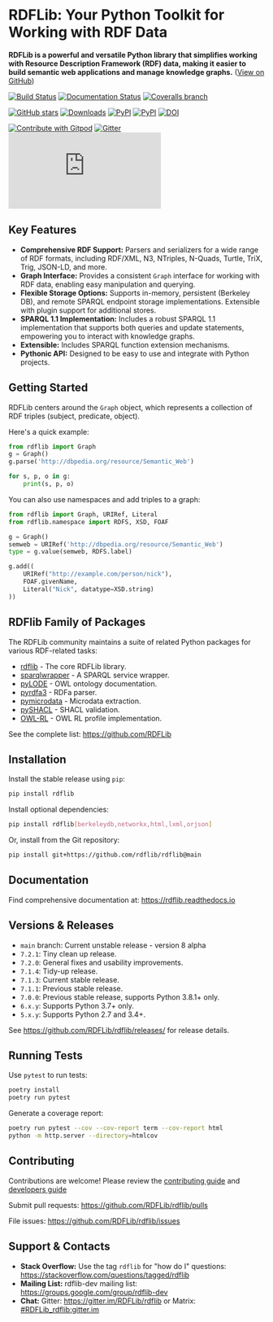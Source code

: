 # RDFLib: Your Python Toolkit for Working with RDF Data

**RDFLib is a powerful and versatile Python library that simplifies working with Resource Description Framework (RDF) data, making it easier to build semantic web applications and manage knowledge graphs.**  ([View on GitHub](https://github.com/RDFLib/rdflib))

[![Build Status](https://github.com/RDFLib/rdflib/actions/workflows/validate.yaml/badge.svg?branch=main)](https://github.com/RDFLib/rdflib/actions?query=branch%3Amain)
[![Documentation Status](https://readthedocs.org/projects/rdflib/badge/?version=latest)](https://rdflib.readthedocs.io/en/latest/?badge=latest)
[![Coveralls branch](https://img.shields.io/coveralls/RDFLib/rdflib/main.svg)](https://coveralls.io/r/RDFLib/rdflib?branch=main)

[![GitHub stars](https://img.shields.io/github/stars/RDFLib/rdflib.svg)](https://github.com/RDFLib/rdflib/stargazers)
[![Downloads](https://pepy.tech/badge/rdflib/week)](https://pepy.tech/project/rdflib)
[![PyPI](https://img.shields.io/pypi/v/rdflib.svg)](https://pypi.python.org/pypi/rdflib)
[![PyPI](https://img.shields.io/pypi/pyversions/rdflib.svg)](https://pypi.python.org/pypi/rdflib)
[![DOI](https://zenodo.org/badge/DOI/10.5281/zenodo.6845245.svg)](https://doi.org/10.5281/zenodo.6845245)

[![Contribute with Gitpod](https://img.shields.io/badge/Contribute%20with-Gitpod-908a85?logo=gitpod)](https://gitpod.io/#https://github.com/RDFLib/rdflib)
[![Gitter](https://badges.gitter.im/RDFLib/rdflib.svg)](https://gitter.im/RDFLib/rdflib?utm_source=badge&utm_medium=badge&utm_campaign=pr-badge)
[![Matrix](https://img.shields.io/matrix/rdflib:matrix.org?label=matrix.org%20chat)](https://matrix.to/#/#RDFLib_rdflib:gitter.im)

## Key Features

*   **Comprehensive RDF Support:** Parsers and serializers for a wide range of RDF formats, including RDF/XML, N3, NTriples, N-Quads, Turtle, TriX, Trig, JSON-LD, and more.
*   **Graph Interface:**  Provides a consistent `Graph` interface for working with RDF data, enabling easy manipulation and querying.
*   **Flexible Storage Options:** Supports in-memory, persistent (Berkeley DB), and remote SPARQL endpoint storage implementations.  Extensible with plugin support for additional stores.
*   **SPARQL 1.1 Implementation:**  Includes a robust SPARQL 1.1 implementation that supports both queries and update statements, empowering you to interact with knowledge graphs.
*   **Extensible:** Includes SPARQL function extension mechanisms.
*   **Pythonic API:** Designed to be easy to use and integrate with Python projects.

## Getting Started

RDFLib centers around the `Graph` object, which represents a collection of RDF triples (subject, predicate, object).

Here's a quick example:

```python
from rdflib import Graph
g = Graph()
g.parse('http://dbpedia.org/resource/Semantic_Web')

for s, p, o in g:
    print(s, p, o)
```

You can also use namespaces and add triples to a graph:

```python
from rdflib import Graph, URIRef, Literal
from rdflib.namespace import RDFS, XSD, FOAF

g = Graph()
semweb = URIRef('http://dbpedia.org/resource/Semantic_Web')
type = g.value(semweb, RDFS.label)

g.add((
    URIRef("http://example.com/person/nick"),
    FOAF.givenName,
    Literal("Nick", datatype=XSD.string)
))
```

## RDFlib Family of Packages

The RDFLib community maintains a suite of related Python packages for various RDF-related tasks:

*   [rdflib](https://github.com/RDFLib/rdflib) - The core RDFLib library.
*   [sparqlwrapper](https://github.com/RDFLib/sparqlwrapper) - A SPARQL service wrapper.
*   [pyLODE](https://github.com/RDFLib/pyLODE) - OWL ontology documentation.
*   [pyrdfa3](https://github.com/RDFLib/pyrdfa3) - RDFa parser.
*   [pymicrodata](https://github.com/RDFLib/pymicrodata) - Microdata extraction.
*   [pySHACL](https://github.com/RDFLib/pySHACL) - SHACL validation.
*   [OWL-RL](https://github.com/RDFLib/OWL-RL) - OWL RL profile implementation.

See the complete list: <https://github.com/RDFLib>

## Installation

Install the stable release using `pip`:

```bash
pip install rdflib
```

Install optional dependencies:

```bash
pip install rdflib[berkeleydb,networkx,html,lxml,orjson]
```

Or, install from the Git repository:

```bash
pip install git+https://github.com/rdflib/rdflib@main
```

## Documentation

Find comprehensive documentation at: <https://rdflib.readthedocs.io>

## Versions & Releases

* `main` branch: Current unstable release - version 8 alpha
* `7.2.1`:  Tiny clean up release.
* `7.2.0`:  General fixes and usability improvements.
* `7.1.4`: Tidy-up release.
* `7.1.3`: Current stable release.
* `7.1.1`: Previous stable release.
* `7.0.0`: Previous stable release, supports Python 3.8.1+ only.
* `6.x.y`: Supports Python 3.7+ only.
* `5.x.y`: Supports Python 2.7 and 3.4+.

See <https://github.com/RDFLib/rdflib/releases/> for release details.

## Running Tests

Use `pytest` to run tests:

```bash
poetry install
poetry run pytest
```

Generate a coverage report:

```bash
poetry run pytest --cov --cov-report term --cov-report html
python -m http.server --directory=htmlcov
```

## Contributing

Contributions are welcome!  Please review the [contributing guide](https://rdflib.readthedocs.io/en/latest/CONTRIBUTING/) and [developers guide](https://rdflib.readthedocs.io/en/latest/developers/)

Submit pull requests: <https://github.com/RDFLib/rdflib/pulls>

File issues: <https://github.com/RDFLib/rdflib/issues>

## Support & Contacts

*   **Stack Overflow:** Use the tag `rdflib` for "how do I" questions: <https://stackoverflow.com/questions/tagged/rdflib>
*   **Mailing List:** rdflib-dev mailing list: <https://groups.google.com/group/rdflib-dev>
*   **Chat:** Gitter: <https://gitter.im/RDFLib/rdflib> or Matrix: [#RDFLib_rdflib:gitter.im](https://matrix.to/#/#RDFLib_rdflib:gitter.im)
